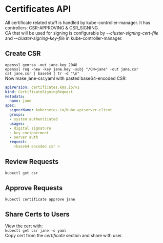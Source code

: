 # Certificates API

All certificate related stuff is handled by kube-controller-manager. It has controllers: CSR-APPROVING & CSR_SIGNING.  
CA that will be used for signing is configurable by _--cluster-signing-cert-file_ and _--cluster-signing-key-file_ in kube-controller-manager.

## Create CSR

``` openssl genrsa -out jane.key 2048 ```  
``` openssl req -new -key jane.key -subj "/CN=jane" -out jane.csr ```  
``` cat jane.csr | base64 | tr -d "\n" ```  
Now make jane-csr.yaml with pasted base64-encoded CSR:
``` yaml
apiVersion: certificates.k8s.io/v1
kind: CertificateSigningRequest
metadata:
  name: jane
spec:
  signerName: kubernetes.io/kube-apiserver-client
  groups:
  - system:authenticated
  usages:
  - digital signature
  - key encipherment
  - server auth
  request:
    <base64 encoded csr >
```  

## Review Requests

``` kubectl get csr ```

## Approve Requests

``` kubectl certificate approve jane ```

## Share Certs to Users

View the cert with:  
``` kubectl get csr jane -o yaml ```  
Copy cert from the _certificate_ section and share with user.
